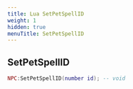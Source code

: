 ```yaml
---
title: Lua SetPetSpellID
weight: 1
hidden: true
menuTitle: SetPetSpellID
---
```

## SetPetSpellID
```lua
NPC:SetPetSpellID(number id); -- void
```